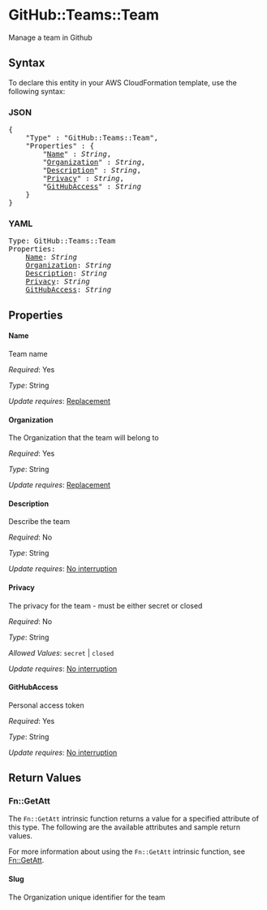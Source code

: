 # GitHub::Teams::Team

Manage a team in Github

## Syntax

To declare this entity in your AWS CloudFormation template, use the following syntax:

### JSON

<pre>
{
    "Type" : "GitHub::Teams::Team",
    "Properties" : {
        "<a href="#name" title="Name">Name</a>" : <i>String</i>,
        "<a href="#organization" title="Organization">Organization</a>" : <i>String</i>,
        "<a href="#description" title="Description">Description</a>" : <i>String</i>,
        "<a href="#privacy" title="Privacy">Privacy</a>" : <i>String</i>,
        "<a href="#githubaccess" title="GitHubAccess">GitHubAccess</a>" : <i>String</i>
    }
}
</pre>

### YAML

<pre>
Type: GitHub::Teams::Team
Properties:
    <a href="#name" title="Name">Name</a>: <i>String</i>
    <a href="#organization" title="Organization">Organization</a>: <i>String</i>
    <a href="#description" title="Description">Description</a>: <i>String</i>
    <a href="#privacy" title="Privacy">Privacy</a>: <i>String</i>
    <a href="#githubaccess" title="GitHubAccess">GitHubAccess</a>: <i>String</i>
</pre>

## Properties

#### Name

Team name

_Required_: Yes

_Type_: String

_Update requires_: [Replacement](https://docs.aws.amazon.com/AWSCloudFormation/latest/UserGuide/using-cfn-updating-stacks-update-behaviors.html#update-replacement)

#### Organization

The Organization that the team will belong to

_Required_: Yes

_Type_: String

_Update requires_: [Replacement](https://docs.aws.amazon.com/AWSCloudFormation/latest/UserGuide/using-cfn-updating-stacks-update-behaviors.html#update-replacement)

#### Description

Describe the team

_Required_: No

_Type_: String

_Update requires_: [No interruption](https://docs.aws.amazon.com/AWSCloudFormation/latest/UserGuide/using-cfn-updating-stacks-update-behaviors.html#update-no-interrupt)

#### Privacy

The privacy for the team - must be either secret or closed

_Required_: No

_Type_: String

_Allowed Values_: <code>secret</code> | <code>closed</code>

_Update requires_: [No interruption](https://docs.aws.amazon.com/AWSCloudFormation/latest/UserGuide/using-cfn-updating-stacks-update-behaviors.html#update-no-interrupt)

#### GitHubAccess

Personal access token

_Required_: Yes

_Type_: String

_Update requires_: [No interruption](https://docs.aws.amazon.com/AWSCloudFormation/latest/UserGuide/using-cfn-updating-stacks-update-behaviors.html#update-no-interrupt)

## Return Values

### Fn::GetAtt

The `Fn::GetAtt` intrinsic function returns a value for a specified attribute of this type. The following are the available attributes and sample return values.

For more information about using the `Fn::GetAtt` intrinsic function, see [Fn::GetAtt](https://docs.aws.amazon.com/AWSCloudFormation/latest/UserGuide/intrinsic-function-reference-getatt.html).

#### Slug

The Organization unique identifier for the team

